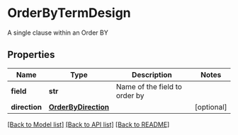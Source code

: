 # OrderByTermDesign

A single clause within an Order BY

## Properties
Name | Type | Description | Notes
------------ | ------------- | ------------- | -------------
**field** | **str** | Name of the field to order by | 
**direction** | [**OrderByDirection**](OrderByDirection.md) |  | [optional] 

[[Back to Model list]](../README.md#documentation-for-models) [[Back to API list]](../README.md#documentation-for-api-endpoints) [[Back to README]](../README.md)


